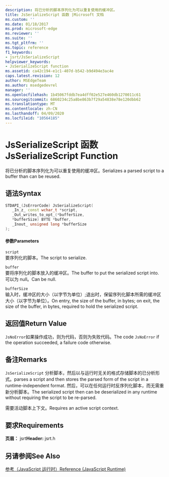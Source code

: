 ```yaml
---
description: 将已分析的脚本序列化为可以重复使用的缓冲区。
title: JsSerializeScript 函数 |Microsoft 文档
ms.custom: ''
ms.date: 01/18/2017
ms.prod: microsoft-edge
ms.reviewer: ''
ms.suite: ''
ms.tgt_pltfrm: ''
ms.topic: reference
f1_keywords:
- jsrt/JsSerializeScript
helpviewer_keywords:
- JsSerializeScript function
ms.assetid: ca42c194-e1c1-407d-b542-b9d494e3ac4e
caps.latest.revision: 12
author: MSEdgeTeam
ms.author: msedgedevrel
manager: ''
ms.openlocfilehash: 1b45067fddb7ea4dff02e527e460db1270011c61
ms.sourcegitcommit: 6860234c25a8be863b7f29a54838e78e120dbb62
ms.translationtype: MT
ms.contentlocale: zh-CN
ms.lasthandoff: 04/09/2020
ms.locfileid: "10564185"
---
```

# <span data-ttu-id="e37a2-103">JsSerializeScript 函数</span><span class="sxs-lookup"><span data-stu-id="e37a2-103">JsSerializeScript Function</span></span>
<span data-ttu-id="e37a2-104">将已分析的脚本序列化为可以重复使用的缓冲区。</span><span class="sxs-lookup"><span data-stu-id="e37a2-104">Serializes a parsed script to a buffer than can be reused.</span></span>  
  
## <span data-ttu-id="e37a2-105">语法</span><span class="sxs-lookup"><span data-stu-id="e37a2-105">Syntax</span></span>  
  
```cpp  
STDAPI_(JsErrorCode) JsSerializeScript(  
   _In_z_ const wchar_t *script,  
   _Out_writes_to_opt_(*bufferSize,  
   *bufferSize) BYTE *buffer,  
   _Inout_ unsigned long *bufferSize  
);  
```  
  
#### <span data-ttu-id="e37a2-106">参数</span><span class="sxs-lookup"><span data-stu-id="e37a2-106">Parameters</span></span>  
 `script`  
 <span data-ttu-id="e37a2-107">要序列化的脚本。</span><span class="sxs-lookup"><span data-stu-id="e37a2-107">The script to serialize.</span></span>  
  
 `buffer`  
 <span data-ttu-id="e37a2-108">要将序列化的脚本放入的缓冲区。</span><span class="sxs-lookup"><span data-stu-id="e37a2-108">The buffer to put the serialized script into.</span></span> <span data-ttu-id="e37a2-109">可以为 null。</span><span class="sxs-lookup"><span data-stu-id="e37a2-109">Can be null.</span></span>  
  
 `bufferSize`  
 <span data-ttu-id="e37a2-110">输入时，缓冲区的大小（以字节为单位）;退出时，保留序列化脚本所需的缓冲区大小（以字节为单位）。</span><span class="sxs-lookup"><span data-stu-id="e37a2-110">On entry, the size of the buffer, in bytes; on exit, the size of the buffer, in bytes, required to hold the serialized script.</span></span>  
  
## <span data-ttu-id="e37a2-111">返回值</span><span class="sxs-lookup"><span data-stu-id="e37a2-111">Return Value</span></span>  
 <span data-ttu-id="e37a2-112">`JsNoError`如果操作成功，则为代码，否则为失败代码。</span><span class="sxs-lookup"><span data-stu-id="e37a2-112">The code `JsNoError` if the operation succeeded, a failure code otherwise.</span></span>  
  
## <span data-ttu-id="e37a2-113">备注</span><span class="sxs-lookup"><span data-stu-id="e37a2-113">Remarks</span></span>  
 `JsSerializeScript` <span data-ttu-id="e37a2-114">分析脚本，然后以与运行时无关的格式存储脚本的已分析形式。</span><span class="sxs-lookup"><span data-stu-id="e37a2-114">parses a script and then stores the parsed form of the script in a runtime-independent format.</span></span> <span data-ttu-id="e37a2-115">然后，可以在任何运行时反序列化脚本，而无需重新分析脚本。</span><span class="sxs-lookup"><span data-stu-id="e37a2-115">The serialized script then can be deserialized in any runtime without requiring the script to be re-parsed.</span></span>  
  
 <span data-ttu-id="e37a2-116">需要活动脚本上下文。</span><span class="sxs-lookup"><span data-stu-id="e37a2-116">Requires an active script context.</span></span>  
  
## <span data-ttu-id="e37a2-117">要求</span><span class="sxs-lookup"><span data-stu-id="e37a2-117">Requirements</span></span>  
 <span data-ttu-id="e37a2-118">**页眉：** jsrt</span><span class="sxs-lookup"><span data-stu-id="e37a2-118">**Header:** jsrt.h</span></span>  
  
## <span data-ttu-id="e37a2-119">另请参阅</span><span class="sxs-lookup"><span data-stu-id="e37a2-119">See Also</span></span>  
 [<span data-ttu-id="e37a2-120">参考（JavaScript 运行时）</span><span class="sxs-lookup"><span data-stu-id="e37a2-120">Reference (JavaScript Runtime)</span></span>](../chakra-hosting/reference-javascript-runtime.md)